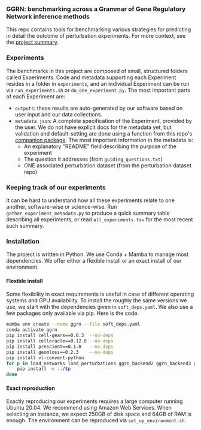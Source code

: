 ### GGRN: benchmarking across a Grammar of Gene Regulatory Network inference methods 

This repo contains tools for benchmarking various strategies for predicting in detail the outcome of perturbation experiments. For more context, see the [project summary](https://docs.google.com/document/d/1vvZi5c0nU3VTvKiWpEka8AtDORxJ3Ymv0ZzoFQwoDoI/edit).

### Experiments

The benchmarks in this project are composed of small, structured folders called Experiments. Code and metadata supporting each Experiment resides in a folder in `experiments`, and an individual Experiment can be run via `run_experiments.sh` or `do_one_experiment.py`. The most important parts of each Experiment are:

- `outputs`: these results are auto-generated by our software based on user input and our data collections.
- `metadata.json`: A complete specification of the Experiment, provided by the user. We do not have explicit docs for the metadata yet, but validation and default-setting are done using a function from this repo's [companion package](https://github.com/ekernf01/perturbation_benchmarking_package). The most important information in the metadata is:
    - An explanatory "README" field describing the purpose of the experiment
    - The question it addresses (from `guiding_questions.txt`)
    - ONE associated perturbation dataset (from the perturbation dataset repo)

### Keeping track of our experiments

It can be hard to understand how all these experiments relate to one another, software-wise or science-wise. Run `gather_experiment_metadata.py` to produce a quick summary table describing all experiments, or read `all_experiments.tsv` for the most recent such summary. 

### Installation

The project is written in Python. We use Conda + Mamba to manage most dependencies. We offer either a flexible install or an exact install of our environment.

#### Flexible install

Some flexibility in exact requirements is useful in case of different operating systems and GPU availability.
To install the roughly the same versions we use, we start with the dependencies given in `soft_deps.yaml`. We also use a few packages only available via pip. Here is the code.

```bash
mamba env create --name ggrn --file soft_deps.yaml
conda activate ggrn
pip install cell-gears==0.0.3  --no-deps
pip install celloracle==0.12.0 --no-deps
pip install prescient==0.1.0   --no-deps 
pip install geomloss==0.2.3    --no-deps 
pip install vl-convert-python
for p in load_networks load_perturbations ggrn_backend2 ggrn_backend3 ggrn perturbation_benchmarking_package do
    pip install -e ../$p
done
```

#### Exact reproduction

Exactly reproducing our experiments requires a large computer running Ubuntu 20.04. We recommend using Amazon Web Services. When selecting an instance, we expect 250GB of disk space and 64GB of RAM is enough. The environment can be reproduced via `set_up_environment.sh`. 